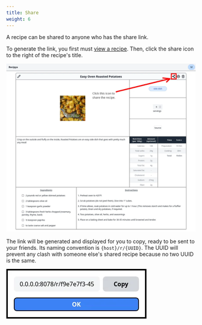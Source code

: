 ```yaml
---
title: Share
weight: 6
---
```


A recipe can be shared to anyone who has the share link.

To generate the link, you first must [view a recipe](/guide/docs/features/recipes/view). Then, click the share icon to the right of the
recipe's title. 

![](sharing-icon.webp)

The link will be generated and displayed for you to copy, ready to be sent to your friends.
Its naming convention is `{host}/r/{UUID}`. The UUID will prevent any clash with someone else's 
shared recipe because no two UUID is the same.

![](sharing-dialog.webp)
